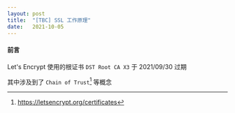 ```yaml
---
layout: post
title:  "[TBC] SSL 工作原理"
date:   2021-10-05
---
```


#### **前言**

Let's Encrypt 使用的根证书 `DST Root CA X3` 于 2021/09/30 过期

其中涉及到了 `Chain of Trust`[^1] 等概念

[^1]: <https://letsencrypt.org/certificates>
